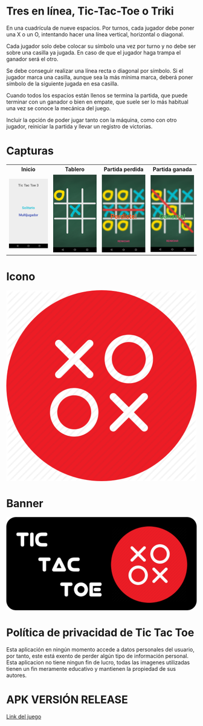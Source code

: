 <h1>Tres en línea, Tic-Tac-Toe o Triki</h1>

En una cuadrícula de nueve espacios. Por turnos, cada jugador debe poner una X o un O, intentando hacer una línea vertical, horizontal o diagonal.

Cada jugador solo debe colocar su símbolo una vez por turno y no debe ser sobre una casilla ya jugada. En caso de que el jugador haga trampa el ganador será el otro.

Se debe conseguir realizar una línea recta o diagonal por símbolo. Si el jugador marca una casilla, aunque sea la más mínima marca, deberá poner símbolo de la siguiente jugada en esa casilla.

Cuando todos los espacios están llenos se termina la partida, que puede terminar con un ganador o bien en empate, que suele ser lo más habitual una vez se conoce la mecánica del juego.

Incluir la opción de poder jugar tanto con la máquina, como con otro jugador, reiniciar la partida y llevar un registro de victorias.

<h1>Capturas</h1>
<table style="width:100%" border="0">
  <tr>
    <th>Inicio</th>
    <th>Tablero</th> 
    <th>Partida perdida</th>
    <th>Partida ganada</th>
  </tr>
  <tr>
    <td><img src="https://github.com/Aztrarok/MyApplication3/blob/master/Screenshot_1525805339.png"></td>
    <td><img src="https://github.com/Aztrarok/MyApplication3/blob/master/Screenshot_1525805749.png"></td>
    <td><img src="https://github.com/Aztrarok/MyApplication3/blob/master/Screenshot_1525805761.png"></td>
    <td><img src="https://github.com/Aztrarok/MyApplication3/blob/master/Screenshot_1525805780.png"></td>
  </tr>
</table>
<h1>Icono</h1>
<img src="https://github.com/Aztrarok/MyApplication3/blob/master/icon.png">
<h1>Banner</h1>
<img src="https://github.com/Aztrarok/MyApplication3/blob/master/banner.png">
<h1>Política de privacidad de Tic Tac Toe</h1>
Esta aplicación en ningún momento accede a datos personales del usuario, por tanto, este está exento de perder algún tipo de información personal.
Esta aplicacion no tiene ningun fin de lucro, todas las imagenes utilizadas tienen un fin meramente educativo y mantienen la propiedad de sus autores.
<h1>APK VERSIÓN RELEASE</h1>
<a href="https://github.com/Aztrarok/MyApplication3/blob/master/app-release.apk?raw=true">Link del juego</a>

